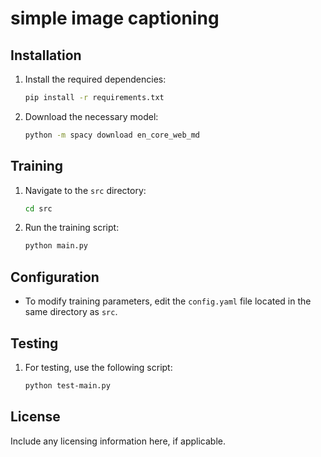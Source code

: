 # simple image captioning

## Installation

1. Install the required dependencies:
    ```bash
    pip install -r requirements.txt
    ```

2. Download the necessary model:
    ```bash
    python -m spacy download en_core_web_md
    ```

## Training

1. Navigate to the `src` directory:
    ```bash
    cd src
    ```

2. Run the training script:
    ```bash
    python main.py
    ```

## Configuration

- To modify training parameters, edit the `config.yaml` file located in the same directory as `src`.

## Testing

1. For testing, use the following script:
    ```bash
    python test-main.py
    ```

## License

Include any licensing information here, if applicable.
